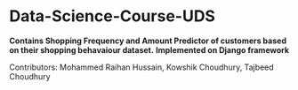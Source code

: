 # Data-Science-Course-UDS

**Contains Shopping Frequency and Amount Predictor of customers based on their shopping behavaiour dataset.**
**Implemented on Django framework**

Contributors: Mohammed Raihan Hussain, Kowshik Choudhury, Tajbeed Choudhury
